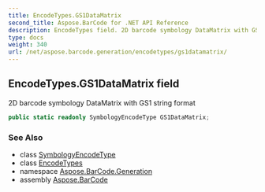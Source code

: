 ```yaml
---
title: EncodeTypes.GS1DataMatrix
second_title: Aspose.BarCode for .NET API Reference
description: EncodeTypes field. 2D barcode symbology DataMatrix with GS1 string format
type: docs
weight: 340
url: /net/aspose.barcode.generation/encodetypes/gs1datamatrix/
---
```

## EncodeTypes.GS1DataMatrix field

2D barcode symbology DataMatrix with GS1 string format

```csharp
public static readonly SymbologyEncodeType GS1DataMatrix;
```

### See Also

* class [SymbologyEncodeType](../../symbologyencodetype/)
* class [EncodeTypes](../)
* namespace [Aspose.BarCode.Generation](../../../aspose.barcode.generation/)
* assembly [Aspose.BarCode](../../../)


